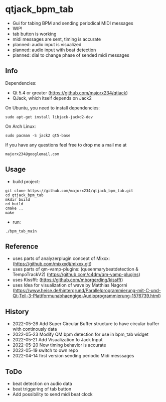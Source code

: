 # qtjack_bpm_tab
- Gui for tabing BPM and sending periodical MIDI messages
- WIP!
 - tab button is working
  - midi messages are sent, timing is accurate
 - planned: audio input is visualized
 - planned: audio input with beat detection
 - planned: dial to change phase of sended midi messages

## Info
Dependencies:

* Qt 5.4 or greater (https://github.com/majorx234/qtjack)
* QJack, which itself depends on Jack2

On Ubuntu, you need to install dependencies:
```
sudo apt-get install libjack-jackd2-dev
```

On Arch Linux:
```
sudo pacman -S jack2 qt5-base
```

If you have any questions feel free to drop me a mail me at
```
majorx234@googlemail.com

```

## Usage
- build project:
```
git clone https://github.com/majorx234/qtjack_bpm_tab.git
cd qtjack_bpm_tab
mkdir build
cd build
cmake ..
make
```
- run:
```
./bpm_tab_main
```
## Reference 
- uses parts of analyzerplugin concept of Mixxx: (https://github.com/mixxxdj/mixxx.git)
- uses parts of qm-vamp-plugins: (queenmarybeatdetection & TempoTrackV2) (https://github.com/c4dm/qm-vamp-plugins)
- uses Kissfft: (https://github.com/mborgerding/kissfft)
- uses Idea for visualization of wave by Matthias Nagorni (https://www.heise.de/hintergrund/Parallelprogrammierung-mit-C-und-Qt-Teil-3-Plattformunabhaengige-Audioprogrammierung-1576739.html)
  

## History
- 2022-05-26 Add Super Circular Buffer structure to have circular buffer with continously data
- 2022-05-23 Modify QM bpm detection for use in bpm_tab widget
- 2022-05-21 Add Visualization fo Jack Input
- 2022-05-20 Now timing behavior is accurate
- 2022-05-19 switch to own repo
- 2022-04-14 first version sending periodic Midi messsages

## ToDo
- beat detection on audio data
- beat triggering of tab button
- Add possibility to send midi beat clock

